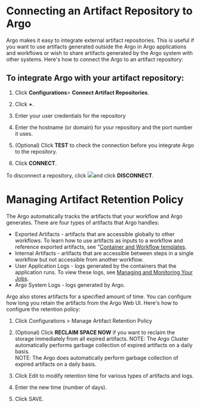 # Connecting an Artifact Repository to Argo

Argo makes it easy to integrate external artifact repositories. This is useful if you want to use artifacts generated outside the Argo in Argo applications and workflows or wish to share artifacts generated by the Argo system with other systems. Here's how to connect the Argo to an artifact repository:

## To integrate Argo with your artifact repository:

1.  Click **Configurations**> **Connect Artifact Repositories**.

2.  Click **+**.

3.  Enter your user credentials for the repository
4.  Enter the hostname (or domain) for your repository and the port number it uses.
5.  (Optional) Click **TEST** to check the connection before you integrate Argo to the repository.
6.  Click **CONNECT**.

To disconnect a repository, click ![](../../../images/pencil_4_editing.png)and click **DISCONNECT**.

# Managing Artifact Retention Policy

The Argo automatically tracks the artifacts that your workflow and Argo generates. There are four types of artifacts that Argo handles:

*   Exported Artifacts - artifacts that are accessible globally to other workflows. To learn how to use artifacts as inputs to a workflow and reference exported artifacts, see "[Container and Workflow templates](./../../yaml/container_templates.md).
*   Internal Artifacts - artifacts that are accessible between steps in a single workflow but not accessible from another workflow.
*   User Application Logs - logs generated by the containers that the application runs. To view these logs, see [Managing and Monitoring Your Jobs](./../../timeline/jobs_notused.md).
*   Argo System Logs - logs generated by Argo.

Argo also stores artifacts for a specified amount of time. You can configure how long you retain the artifacts from the Argo Web UI. Here's how to configure the retention policy:

1.  Click Configurations > Manage Artifact Retention Policy

2.  (Optional) Click **RECLAIM SPACE NOW** if you want to reclaim the storage immediately from all expired artifacts. NOTE: The Argo Cluster automatically performs garbage collection of expired artifacts on a daily basis.  
    NOTE: The Argo does automatically perform garbage collection of expired artifacts on a daily basis.
3.  Click Edit to modify retention time for various types of artifacts and logs.

4.  Enter the new time (number of days).
5.  Click SAVE.